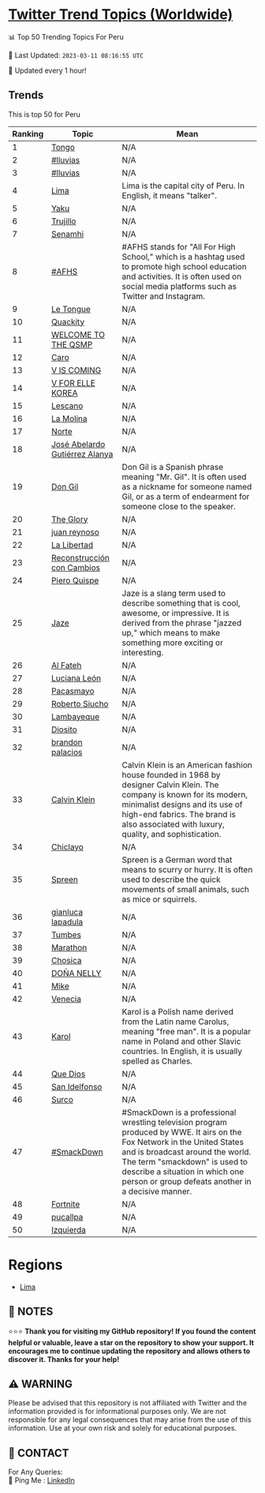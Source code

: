 [Twitter Trend Topics (Worldwide)](https://github.com/ErcinDedeoglu/Twitter-Trend-Topics)
==========


📊 Top 50 Trending Topics For Peru

📆 Last Updated: `2023-03-11 08:16:55 UTC`

🔧 Updated every 1 hour!


## Trends

This is top 50 for Peru

| Ranking | Topic | Mean |
| ------- | ------------ | ------------ |
| 1 | [Tongo](http://twitter.com/search?q=Tongo) | N/A |
| 2 | [#lluvias](http://twitter.com/search?q=%23lluvias) | N/A |
| 3 | [#lluvias](http://twitter.com/search?q=%23lluvias) | N/A |
| 4 | [Lima](http://twitter.com/search?q=Lima) | Lima is the capital city of Peru. In English, it means "talker". |
| 5 | [Yaku](http://twitter.com/search?q=Yaku) | N/A |
| 6 | [Trujillo](http://twitter.com/search?q=Trujillo) | N/A |
| 7 | [Senamhi](http://twitter.com/search?q=Senamhi) | N/A |
| 8 | [#AFHS](http://twitter.com/search?q=%23AFHS) | #AFHS stands for "All For High School," which is a hashtag used to promote high school education and activities. It is often used on social media platforms such as Twitter and Instagram. |
| 9 | [Le Tongue](http://twitter.com/search?q=Le+Tongue) | N/A |
| 10 | [Quackity](http://twitter.com/search?q=Quackity) | N/A |
| 11 | [WELCOME TO THE QSMP](http://twitter.com/search?q=WELCOME+TO+THE+QSMP) | N/A |
| 12 | [Caro](http://twitter.com/search?q=Caro) | N/A |
| 13 | [V IS COMING](http://twitter.com/search?q=V+IS+COMING) | N/A |
| 14 | [V FOR ELLE KOREA](http://twitter.com/search?q=V+FOR+ELLE+KOREA) | N/A |
| 15 | [Lescano](http://twitter.com/search?q=Lescano) | N/A |
| 16 | [La Molina](http://twitter.com/search?q=La+Molina) | N/A |
| 17 | [Norte](http://twitter.com/search?q=Norte) | N/A |
| 18 | [José Abelardo Gutiérrez Alanya](http://twitter.com/search?q=Jos%c3%a9+Abelardo+Guti%c3%a9rrez+Alanya) | N/A |
| 19 | [Don Gil](http://twitter.com/search?q=Don+Gil) | Don Gil is a Spanish phrase meaning "Mr. Gil". It is often used as a nickname for someone named Gil, or as a term of endearment for someone close to the speaker. |
| 20 | [The Glory](http://twitter.com/search?q=The+Glory) | N/A |
| 21 | [juan reynoso](http://twitter.com/search?q=juan+reynoso) | N/A |
| 22 | [La Libertad](http://twitter.com/search?q=La+Libertad) | N/A |
| 23 | [Reconstrucción con Cambios](http://twitter.com/search?q=Reconstrucci%c3%b3n+con+Cambios) | N/A |
| 24 | [Piero Quispe](http://twitter.com/search?q=Piero+Quispe) | N/A |
| 25 | [Jaze](http://twitter.com/search?q=Jaze) | Jaze is a slang term used to describe something that is cool, awesome, or impressive. It is derived from the phrase "jazzed up," which means to make something more exciting or interesting. |
| 26 | [Al Fateh](http://twitter.com/search?q=Al+Fateh) | N/A |
| 27 | [Luciana León](http://twitter.com/search?q=Luciana+Le%c3%b3n) | N/A |
| 28 | [Pacasmayo](http://twitter.com/search?q=Pacasmayo) | N/A |
| 29 | [Roberto Siucho](http://twitter.com/search?q=Roberto+Siucho) | N/A |
| 30 | [Lambayeque](http://twitter.com/search?q=Lambayeque) | N/A |
| 31 | [Diosito](http://twitter.com/search?q=Diosito) | N/A |
| 32 | [brandon palacios](http://twitter.com/search?q=brandon+palacios) | N/A |
| 33 | [Calvin Klein](http://twitter.com/search?q=Calvin+Klein) | Calvin Klein is an American fashion house founded in 1968 by designer Calvin Klein. The company is known for its modern, minimalist designs and its use of high-end fabrics. The brand is also associated with luxury, quality, and sophistication. |
| 34 | [Chiclayo](http://twitter.com/search?q=Chiclayo) | N/A |
| 35 | [Spreen](http://twitter.com/search?q=Spreen) | Spreen is a German word that means to scurry or hurry. It is often used to describe the quick movements of small animals, such as mice or squirrels. |
| 36 | [gianluca lapadula](http://twitter.com/search?q=gianluca+lapadula) | N/A |
| 37 | [Tumbes](http://twitter.com/search?q=Tumbes) | N/A |
| 38 | [Marathon](http://twitter.com/search?q=Marathon) | N/A |
| 39 | [Chosica](http://twitter.com/search?q=Chosica) | N/A |
| 40 | [DOÑA NELLY](http://twitter.com/search?q=DO%c3%91A+NELLY) | N/A |
| 41 | [Mike](http://twitter.com/search?q=Mike) | N/A |
| 42 | [Venecia](http://twitter.com/search?q=Venecia) | N/A |
| 43 | [Karol](http://twitter.com/search?q=Karol) | Karol is a Polish name derived from the Latin name Carolus, meaning "free man". It is a popular name in Poland and other Slavic countries. In English, it is usually spelled as Charles. |
| 44 | [Que Dios](http://twitter.com/search?q=Que+Dios) | N/A |
| 45 | [San Idelfonso](http://twitter.com/search?q=San+Idelfonso) | N/A |
| 46 | [Surco](http://twitter.com/search?q=Surco) | N/A |
| 47 | [#SmackDown](http://twitter.com/search?q=%23SmackDown) | #SmackDown is a professional wrestling television program produced by WWE. It airs on the Fox Network in the United States and is broadcast around the world. The term "smackdown" is used to describe a situation in which one person or group defeats another in a decisive manner. |
| 48 | [Fortnite](http://twitter.com/search?q=Fortnite) | N/A |
| 49 | [pucallpa](http://twitter.com/search?q=pucallpa) | N/A |
| 50 | [Izquierda](http://twitter.com/search?q=Izquierda) | N/A |



# Regions

* [Lima](</Peru/Lima.md>)



## 📝 NOTES

⭐⭐⭐ **Thank you for visiting my GitHub repository! If you found the content helpful or valuable, leave a star on the repository to show your support. It encourages me to continue updating the repository and allows others to discover it. Thanks for your help!**


## ⚠️ WARNING

Please be advised that this repository is not affiliated with Twitter and the information provided is for informational purposes only. We are not responsible for any legal consequences that may arise from the use of this information. Use at your own risk and solely for educational purposes.


## 📨 CONTACT

 For Any Queries:  
            🏓 Ping Me : [LinkedIn](https://www.linkedin.com/in/ercindedeoglu/)
